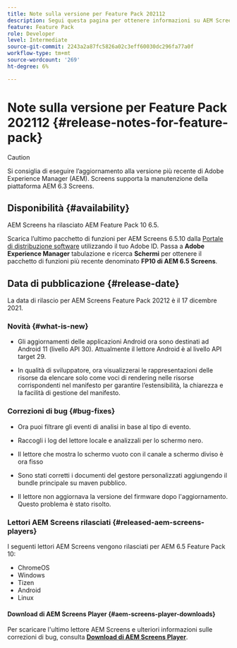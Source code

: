 ```yaml
---
title: Note sulla versione per Feature Pack 202112
description: Segui questa pagina per ottenere informazioni su AEM Screens Feature Pack 202112 rilasciato il 17 dicembre 2021.
feature: Feature Pack
role: Developer
level: Intermediate
source-git-commit: 2243a2a87fc5826a02c3eff60030dc296fa77a0f
workflow-type: tm+mt
source-wordcount: '269'
ht-degree: 6%

---
```



# Note sulla versione per Feature Pack 202112 {#release-notes-for-feature-pack}

>[!CAUTION]
>Si consiglia di eseguire l’aggiornamento alla versione più recente di Adobe Experience Manager (AEM). Screens supporta la manutenzione della piattaforma AEM 6.3 Screens.

## Disponibilità {#availability}

AEM Screens ha rilasciato AEM Feature Pack 10 6.5.

Scarica l’ultimo pacchetto di funzioni per AEM Screens 6.5.10 dalla [Portale di distribuzione software](https://experience.adobe.com/#/downloads/content/software-distribution/it/aem.html) utilizzando il tuo Adobe ID. Passa a **Adobe Experience Manager** tabulazione e ricerca **Schermi** per ottenere il pacchetto di funzioni più recente denominato **FP10 di AEM 6.5 Screens**.

## Data di pubblicazione {#release-date}

La data di rilascio per AEM Screens Feature Pack 20212 è il 17 dicembre 2021.

### Novità {#what-is-new}

* Gli aggiornamenti delle applicazioni Android ora sono destinati ad Android 11 (livello API 30). Attualmente il lettore Android è al livello API target 29.

* In qualità di sviluppatore, ora visualizzerai le rappresentazioni delle risorse da elencare solo come voci di rendering nelle risorse corrispondenti nel manifesto per garantire l’estensibilità, la chiarezza e la facilità di gestione del manifesto.

### Correzioni di bug {#bug-fixes}

* Ora puoi filtrare gli eventi di analisi in base al tipo di evento.

* Raccogli i log del lettore locale e analizzali per lo schermo nero.

* Il lettore che mostra lo schermo vuoto con il canale a schermo diviso è ora fisso

* Sono stati corretti i documenti del gestore personalizzati aggiungendo il bundle principale su maven pubblico.

* Il lettore non aggiornava la versione del firmware dopo l&#39;aggiornamento. Questo problema è stato risolto.


### Lettori AEM Screens rilasciati {#released-aem-screens-players}

I seguenti lettori AEM Screens vengono rilasciati per AEM 6.5 Feature Pack 10:

* ChromeOS
* Windows
* Tizen
* Android
* Linux

#### Download di AEM Screens Player  {#aem-screens-player-downloads}

Per scaricare l&#39;ultimo lettore AEM Screens e ulteriori informazioni sulle correzioni di bug, consulta **[Download di AEM Screens Player](https://download.macromedia.com/screens/index.html)**.

